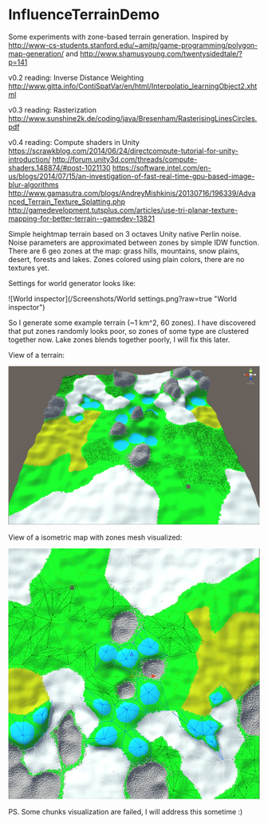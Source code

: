 # InfluenceTerrainDemo
Some experiments with zone-based terrain generation. Inspired by http://www-cs-students.stanford.edu/~amitp/game-programming/polygon-map-generation/ and http://www.shamusyoung.com/twentysidedtale/?p=141

v0.2 reading:
Inverse Distance Weighting http://www.gitta.info/ContiSpatVar/en/html/Interpolatio_learningObject2.xhtml

v0.3 reading:
Rasterization http://www.sunshine2k.de/coding/java/Bresenham/RasterisingLinesCircles.pdf

v0.4 reading:
Compute shaders in Unity 
https://scrawkblog.com/2014/06/24/directcompute-tutorial-for-unity-introduction/ 
http://forum.unity3d.com/threads/compute-shaders.148874/#post-1021130 
https://software.intel.com/en-us/blogs/2014/07/15/an-investigation-of-fast-real-time-gpu-based-image-blur-algorithms
http://www.gamasutra.com/blogs/AndreyMishkinis/20130716/196339/Advanced_Terrain_Texture_Splatting.php
http://gamedevelopment.tutsplus.com/articles/use-tri-planar-texture-mapping-for-better-terrain--gamedev-13821

Simple heightmap terrain based on 3 octaves Unity native Perlin noise. Noise parameters are approximated between zones by simple IDW function. There are 6 geo zones at the map: grass hills, mountains, snow plains, desert, forests and lakes. Zones colored using plain colors, there are no textures yet.

Settings for world generator looks like:

![World inspector](/Screenshots/World settings.png?raw=true "World inspector")

So I generate some example terrain (~1 km^2, 60 zones). I have discovered that put zones randomly looks poor, so zones of some type are clustered together now. Lake zones blends together poorly, I will fix this later.

View of a terrain:

![Terrain view](/Screenshots/terrain.jpg?raw=true "Terrain view")

View of a isometric map with zones mesh visualized:

![Map view](/Screenshots/map.jpg?raw=true "Map view")

PS. Some chunks visualization are failed, I will address this sometime :)
